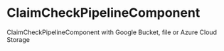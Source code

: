 # ClaimCheckPipelineComponent
ClaimCheckPipelineComponent with Google Bucket, file or Azure Cloud Storage
